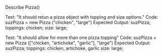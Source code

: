 Describe Pizza()

Test: "It should retun a pizza object with topping and size options."
Code: suzPizza = new Pizza ("chicken", "large")
Expected Output: suzPizza;
                toppings: chicken;
                size: large;

Test: "It should allow for more than one pizza topping"
Code: suzPizza = new Pizza (["chicken, "artichoke", "garlic"], "large")
Expected Output: suzPizza;
                toppings: chicken, artichoke, garlic
                size: large;
                